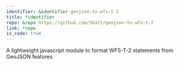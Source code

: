 ```yaml
---
identifier: &identifier geojson-to-wfs-t-2
title: *identifier
repo: &repo https://github.com/SKalt/geojson-to-wfs-t-2
link: *repo
is_code: true
---
```


A lightweight javascript module to format WFS-T-2 statements from GeoJSON features
